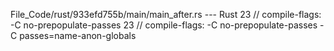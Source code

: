 File_Code/rust/933efd755b/main/main_after.rs --- Rust
23 // compile-flags: -C no-prepopulate-passes                                                                                                                23 // compile-flags: -C no-prepopulate-passes -C passes=name-anon-globals

